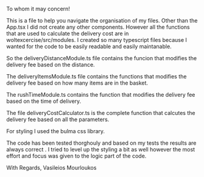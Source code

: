 To whom it may concern!

This is a file to help you navigate the organisation
of my files.
Other than the App.tsx I did not create any other components.
However all the functions that are used to calculate the delivery cost are in woltexcercise/src/modules.
I created so many typescript files because I wanted for the code to be easily readable and easily maintanable.

So the deliveryDistanceModule.ts file contains the funcion that modifies the delivery fee based on the distance.

The deliveryItemsModule.ts file contains the functions that modifies the delivery fee based on how many items are in the basket.

The rushTimeModule.ts contains the function that modifies the delivery fee based on the time of delivery.

The file deliveryCostCalculator.ts is the complete function that calcutes the delivery fee based on all the parameters.

For styling I used the bulma css library.

The code has been tested thorghouly and based on my tests the results are always correct . 
I tried to level up the styling a bit as well however the most effort and focus was given to the logic part of the code.


With Regards,
Vasileios Mourloukos

